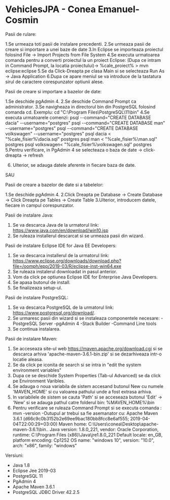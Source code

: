 # VehiclesJPA - Conea Emanuel-Cosmin

Pasii de rulare:

1.Se urmeaza toti pasii de instalare precedenti.
2.Se urmeaza pasii de creare si importare a unei baze de date
3.In Eclipse se importeaza proiectul folosind File -> Import Projects from File System
4.Se executa urmatoarea comanda pentru a converti proiectul la un proiect Eclipse: (Dupa ce intram in Command Prompt, la locatia proiectului)->  %cale_proiect% > mvn eclipse:eclipse 
5.Se da Click-Dreapta pe clasa Main si se selecteaza Run As -> Java Application
6.Dupa ce apare meniul  se va introduce de la tastatura sirul de caractere corespunzator optiunii alese.

Pasii de creare si importare a bazelor de date:

1.Se deschide pgAdmin 4.
2.Se deschide Command Prompt ca administrator.
3.Se navigheaza in directorul bin din PostgreSQL folosind comanda cd.
Exemplu: cd "C:\Program Files\PostgreSQL\11\bin"
4.Se executa urmatoarele comenzi:
psql --command="CREATE DATABASE dacia" --username="postgres"
psql --command="CREATE DATABASE man" --username="postgres"
psql --command="CREATE DATABASE volkswagen" --username="postgres"
psql dacia < "%cale_fisier%\dacia.sql" postgres
psql man < "%cale_fisier%\man.sql" postgres
psql volkswagen< "%cale_fisier%\volkswagen.sql" postgres
5.Pentru verificare, in PgAdmin 4 se selecteaza o baza de date -> click-dreapta -> refresh

6. Ulterior, se adauga datele aferente in fiecare baza de date.

SAU

Pasii de creare a bazelor de date si a tabelelor:

1.Se deschide pgAdmin 4.
2.Click Dreapta pe Database -> Create Database -> Click Dreapta pe Tables -> Create Table 
3.Ulterior, introducem datele, fiecare in campul corespunzator.

Pasii de instalare Java:

1. Se va descarca Java de la urmatorul link: https://www.java.com/en/download/win10.jsp
2. Se ruleaza installerul descarcat si se urmeaza pasii din wizard.

Pasii de instalare Eclipse IDE for Java EE Developers:

1. Se va descarca installerul de la urmatorul link: https://www.eclipse.org/downloads/download.php?file=/oomph/epp/2019-03/R/eclipse-inst-win64.exe
2. Se ruleaza instalerul downloadat in pasul anterior.
3. Vom da click pe optiunea Eclipse IDE for Enterprise Java Developers.
4. Se apasa butonul de install.
5. Se finalizeaza setup-ul.

Pasii de instalare PostgreSQL:

1. Se va descarca PostgreSQL de la urmatorul link: https://www.postgresql.org/download/.
2. Se urmaresc pasii din wizard si se instaleaza componentele necesare: 
	-PostgreSQL Server
	-pgAdmin 4
	-Stack Builder
	-Command Line tools
3. Se continua instalarea.

Pasii de instalare Maven:

1. Se acceseaza site-ul web https://maven.apache.org/download.cgi si se descarca arhiva 'apache-maven-3.6.1-bin.zip' si se dezarhiveaza intr-o locatie aleasa.
2. Se da click pe iconita de search si se intra in "edit the system environment variables"
3. Dupa ce se deschide System Properties (Tab-ul Advanced) se da click pe Environment Varibles.
4. Se adauga o noua variabila de sistem accesand butonul New cu numele 'MAVEN_HOME' si cu valoarea pathului unde a fost extrasa arhiva.
5. In variabilele de sistem se cauta 'Path' si se acceseaza butonul 'Edit' -> 'New' si se adauga pathul catre folderul bin: %MAVEN_HOME%\bin
6. Pentru verificare se ruleaza Command Prompt si se executa comanda : mvn -version 
	-Outupul ar trebui sa fie asemanator cu:
Apache Maven 3.6.1 (d66c9c0b3152b2e69ee9bac180bb8fcc8e6af555; 2019-04-04T22:00:29+03:00)
Maven home: C:\Users\conea\Desktop\apache-maven-3.6.1\bin\..
Java version: 1.8.0_221, vendor: Oracle Corporation, runtime: C:\Program Files (x86)\Java\jre1.8.0_221
Default locale: en_GB, platform encoding: Cp1252
OS name: "windows 10", version: "10.0", arch: "x86", family: "windows"

Versiuni:
- Java 1.8
- Eclipse Jee 2019-03
- PostgreSQL 11 
- PgAdmin 4
- Apache Maven 3.6.1
- PostgreSQL JDBC Driver 42.2.5
